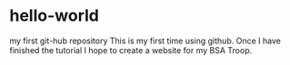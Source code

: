 # hello-world
my first git-hub repository
This is my first time using github. Once I have finished the tutorial I hope to create a website for my BSA Troop.
